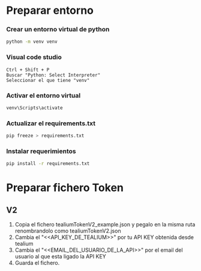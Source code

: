 # Preparar entorno

### Crear un entorno virtual de python
```sh
python -m venv venv
```

### Visual code studio
    Ctrl + Shift + P
    Buscar "Python: Select Interpreter"
    Seleccionar el que tiene "venv"

### Activar el entorno virtual
```sh
venv\Scripts\activate
```

### Actualizar el requirements.txt
```sh
pip freeze > requirements.txt
```

### Instalar requerimientos
```sh
pip install -r requirements.txt
```


# Preparar fichero Token

## V2
1. Copia el fichero tealiumTokenV2_example.json y pegalo en la misma ruta renombrandolo como tealiumTokenV2.json
2. Cambia el "<<API_KEY_DE_TEALIUM>>" por tu API KEY obtenida desde tealium
3. Cambia el "<<EMAIL_DEL_USUARIO_DE_LA_API>>" por el email del usuario al que esta ligado la API KEY
4. Guarda el fichero.
